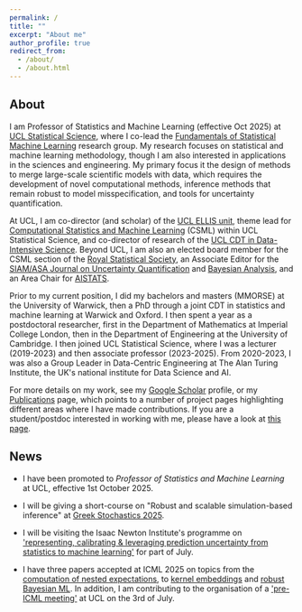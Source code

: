 ```yaml
---
permalink: /
title: ""
excerpt: "About me"
author_profile: true
redirect_from: 
  - /about/
  - /about.html
---
```


## About

I am Professor of Statistics and Machine Learning (effective Oct 2025) at [UCL Statistical Science](https://www.ucl.ac.uk/statistics/), where I co-lead the [Fundamentals of Statistical Machine Learning](https://fsml-ucl.github.io) research group. My research focuses on statistical and machine learning methodology, though I am also interested in applications in the sciences and engineering. My primary focus it the design of methods to merge large-scale scientific models with data, which requires the development of novel computational methods, inference methods that remain robust to model misspecification, and tools for uncertainty quantification. 

At UCL, I am co-director (and scholar) of the [UCL ELLIS unit](https://ellis.eu/units/london-ucl), theme lead for [Computational Statistics and Machine Learning](https://www.ucl.ac.uk/statistics/research/computational-statistics-and-machine-learning) (CSML) within UCL Statistical Science, and co-director of research of the [UCL CDT in Data-Intensive Science](https://www.ucl.ac.uk/data-intensive-science-industry). Beyond UCL, I am also an elected board member for the CSML section of the [Royal Statistical Society](https://rss.org.uk/membership/rss-groups-and-committees/sections/statistical-computing/), an Associate Editor for the [SIAM/ASA Journal on Uncertainty Quantification](https://www.siam.org/publications/journals/siam-asa-journal-on-uncertainty-quantification-juq) and [Bayesian Analysis](https://projecteuclid.org/journals/bayesian-analysis), and an Area Chair for [AISTATS](http://aistats.org/aistats2024/index.html).

Prior to my current position, I did my bachelors and masters (MMORSE) at the University of Warwick, then a PhD through a joint CDT in statistics and machine learning at Warwick and Oxford. I then spent a year as a postdoctoral researcher, first in the Department of Mathematics at Imperial College London, then in the Department of Engineering at the University of Cambridge. I then joined UCL Statistical Science, where I was a lecturer (2019-2023) and then associate professor (2023-2025). From 2020-2023, I was also a Group Leader in Data-Centric Engineering at The Alan Turing Institute, the UK's national institute for Data Science and AI.

For more details on my work, see my [Google Scholar](https://scholar.google.co.uk/citations?user=yLBYtAwAAAAJ&hl=en) profile, or my [Publications](https://fxbriol.github.io/publications/) page, which points to a number of project pages highlighting different areas where I have made contributions. If you are a student/postdoc interested in working with me, please have a look at [this page](https://fxbriol.github.io/supervision/).


## News

* I have been promoted to *Professor of Statistics and Machine Learning* at UCL, effective 1st October 2025.

* I will be giving a short-course on "Robust and scalable simulation-based inference" at [Greek Stochastics 2025](https://www.stochastics.gr/meetings/omicron/index.html).

* I will be visiting the Isaac Newton Institute's programme on ['representing, calibrating & leveraging prediction uncertainty from statistics to machine learning'](https://www.newton.ac.uk/event/rcl/) for part of July.

* I have three papers accepted at ICML 2025 on topics from the [computation of nested expectations](https://arxiv.org/abs/2502.18284), to [kernel embeddings](https://mashanaslidnyk.github.io/assets/pdf/kqe.pdf) and [robust Bayesian ML](https://arxiv.org/abs/2502.02450). In addition, I am contributing to the organisation of a ['pre-ICML meeting'](https://sites.google.com/view/pre-icml-london-2025) at UCL on the 3rd of July.

